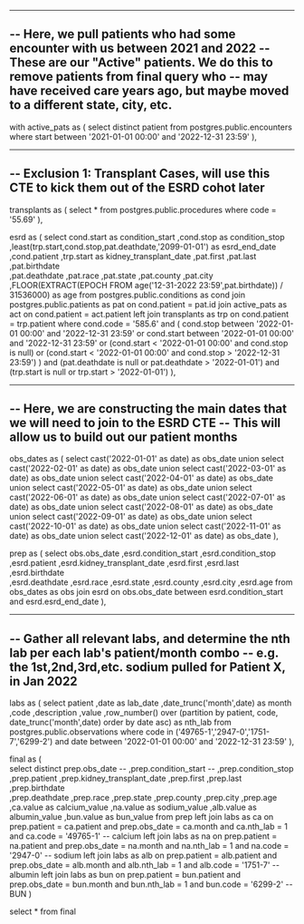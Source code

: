 ---------------------------------------------------------------------------------------
-- Here, we pull patients who had some encounter with us between 2021 and 2022
-- These are our "Active" patients. We do this to remove patients from final query who 
-- may have received care years ago, but maybe moved to a different state, city, etc.
---------------------------------------------------------------------------------------

with active_pats as
(
	select distinct patient
	from postgres.public.encounters
	where start between '2021-01-01 00:00' and '2022-12-31 23:59'
),

---------------------------------------------------------------------------------------------
-- Exclusion 1: Transplant Cases, will use this CTE to kick them out of the ESRD cohot later 
---------------------------------------------------------------------------------------------

transplants as
(
	select *
    from postgres.public.procedures
	where code = '55.69'
),


esrd as
(
	select  cond.start as condition_start
	       ,cond.stop as condition_stop
	       ,least(trp.start,cond.stop,pat.deathdate,'2099-01-01') as esrd_end_date
	       ,cond.patient
	       ,trp.start as kidney_transplant_date
	       ,pat.first
	       ,pat.last
	       ,pat.birthdate  
	       ,pat.deathdate
	       ,pat.race
	       ,pat.state
	       ,pat.county
	       ,pat.city
	       ,FLOOR(EXTRACT(EPOCH FROM age('12-31-2022 23:59',pat.birthdate)) / 31536000) as age
	from postgres.public.conditions as cond
	join postgres.public.patients as pat
	  on cond.patient = pat.id
	join active_pats as act
	  on cond.patient = act.patient
	left join transplants as trp
	  on cond.patient = trp.patient
	where  cond.code = '585.6'
      and (  cond.stop  between '2022-01-01 00:00' and '2022-12-31 23:59'
	      or cond.start between '2022-01-01 00:00' and '2022-12-31 23:59'
		  or (cond.start < '2022-01-01 00:00' and cond.stop is null)
		  or (cond.start < '2022-01-01 00:00' and cond.stop > '2022-12-31 23:59')
		  )
	  and (pat.deathdate is null or pat.deathdate > '2022-01-01')
	  and (trp.start is null or trp.start > '2022-01-01')
),

-----------------------------------------------------------------------------------------
-- Here, we are constructing the main dates that we will need to join to the ESRD CTE
-- This will allow us to build out our patient months
-----------------------------------------------------------------------------------------

obs_dates as
(
	select cast('2022-01-01' as date) as obs_date
	union
	select cast('2022-02-01' as date) as obs_date
	union
	select cast('2022-03-01' as date) as obs_date
	union
	select cast('2022-04-01' as date) as obs_date
	union
	select cast('2022-05-01' as date) as obs_date
	union
	select cast('2022-06-01' as date) as obs_date
	union
	select cast('2022-07-01' as date) as obs_date
	union
	select cast('2022-08-01' as date) as obs_date
	union
	select cast('2022-09-01' as date) as obs_date
	union
	select cast('2022-10-01' as date) as obs_date
	union
	select cast('2022-11-01' as date) as obs_date
	union
	select cast('2022-12-01' as date) as obs_date
),



prep as
(
	select  obs.obs_date
	       ,esrd.condition_start
	       ,esrd.condition_stop
	       ,esrd.patient
	       ,esrd.kidney_transplant_date
	       ,esrd.first
	       ,esrd.last
	       ,esrd.birthdate  
	       ,esrd.deathdate
	       ,esrd.race
	       ,esrd.state
	       ,esrd.county
	       ,esrd.city
	       ,esrd.age
	from obs_dates as obs
	join esrd
	  on obs.obs_date between esrd.condition_start and esrd.esrd_end_date
),

--------------------------------------------------------------------------------------------
-- Gather all relevant labs, and determine the nth lab per each lab's patient/month combo
-- e.g. the 1st,2nd,3rd,etc. sodium pulled for Patient X, in Jan 2022
--------------------------------------------------------------------------------------------

labs as
(
	select patient
	       ,date as lab_date
	       ,date_trunc('month',date) as month
	       ,code
	       ,description
	       ,value
	       ,row_number() over (partition by patient, code, date_trunc('month',date)  order by date asc) as nth_lab
	from postgres.public.observations
    where code in ('49765-1','2947-0','1751-7','6299-2')
	  and date between '2022-01-01 00:00' and '2022-12-31 23:59'
),

final as
(    
	select distinct
            prep.obs_date
	     --  ,prep.condition_start
	     --  ,prep.condition_stop
	       ,prep.patient
	       ,prep.kidney_transplant_date
	       ,prep.first
	       ,prep.last
	       ,prep.birthdate  
	       ,prep.deathdate
	       ,prep.race
	       ,prep.state
	       ,prep.county
	       ,prep.city
	       ,prep.age
	       ,ca.value as calcium_value
	       ,na.value as sodium_value
	       ,alb.value as albumin_value
	       ,bun.value as bun_value
	from prep
	left join labs as ca
	  on prep.patient = ca.patient
	 and prep.obs_date = ca.month
	 and ca.nth_lab = 1
	 and ca.code = '49765-1' -- calcium
    left join labs as na
	  on prep.patient = na.patient
	 and prep.obs_date = na.month
	 and na.nth_lab = 1
	 and na.code = '2947-0' -- sodium
    left join labs as alb
	  on prep.patient = alb.patient
	 and prep.obs_date = alb.month
	 and alb.nth_lab = 1
	 and alb.code = '1751-7' -- albumin
    left join labs as bun
	  on prep.patient = bun.patient
	 and prep.obs_date = bun.month
	 and bun.nth_lab = 1
	 and bun.code = '6299-2' -- BUN
)

select * from final
